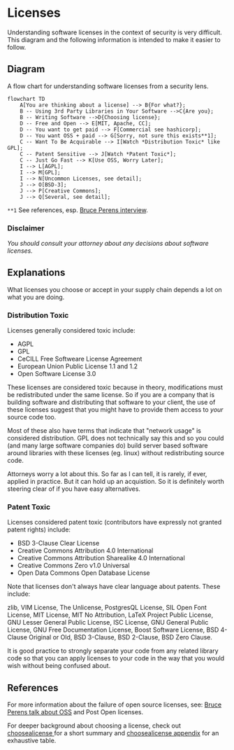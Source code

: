 # Licenses

Understanding software licenses in the context of security is very difficult.  This diagram and the following information is intended to make it easier to follow.

## Diagram

A flow chart for understanding software licenses from a security lens.

```mermaid
flowchart TD
    A[You are thinking about a license] --> B{For what?};
    B -- Using 3rd Party Libraries in Your Software -->C{Are you};
    B -- Writing Software -->D{Choosing license};
    D -- Free and Open --> E[MIT, Apache, CC];
    D -- You want to get paid --> F[Commercial see hashicorp];
    D -- You want OSS + paid --> G[Sorry, not sure this exists**1];
    C -- Want To Be Acquirable --> I[Watch *Distribution Toxic* like GPL];
    C -- Patent Sensitive --> J[Watch *Patent Toxic*];
    C -- Just Go Fast --> K[Use OSS, Worry Later];
    I --> L[AGPL];
    I --> M[GPL];
    I --> N[Uncommon Licenses, see detail];
    J --> O[BSD-3];
    J --> P[Creative Commons];
    J --> Q[Several, see detail];
```

`**1` See references, esp. [Bruce Perens interview](https://www.theregister.com/2023/12/27/bruce_perens_post_open/).

### Disclaimer

*You should consult your attorney about any decisions about software licenses.*

## Explanations

What licenses you choose or accept in your supply chain depends a
lot on what you are doing.

### Distribution Toxic

Licenses generally considered toxic include:

* AGPL
* GPL
* CeCILL Free Softweare License Agreement
* European Union Public License 1.1 and 1.2
* Open Software License 3.0

These licenses are considered toxic because in theory, modifications
must be redistributed under the same license.  So if you are a company
that is building software and distributing that software to your client,
the use of these licenses suggest that you might have to provide them
access to *your* source code too.

Most of these also have terms that indicate that "network usage" is
considered distribution.  GPL does not technically say this and so you
could (and many large software companies do) build server based
software around libraries with these licenses (eg. linux) without redistributing source code.

Attorneys worry a lot about this.  So far as I can tell, it is rarely,
if ever, applied in practice.  But it can hold up an acquistion.  So it
is definitely worth steering clear of if you have easy alternatives.

### Patent Toxic

Licenses considered patent toxic (contributors have expressly not
granted patent rights) include:

* BSD 3-Clause Clear License
* Creative Commons Attribution 4.0 International
* Creative Commons Attribution Sharealike 4.0 International
* Creative Commons Zero v1.0 Universal
* Open Data Commons Open Database License

Note that licenses don't always have clear language about patents.  These include:

zlib, VIM License, The Unlicense, PostgresQL License, SIL Open Font License, MIT License, MIT No Attribution, LaTeX Project Public License, GNU Lesser General Public License, ISC License, GNU General Public License, GNU Free Documentation License, Boost Software License, BSD 4-Clause Original or Old, BSD 3-Clause, BSD 2-Clause, BSD Zero Clause.

It is good practice to strongly separate your code from any related
library code so that you can apply licenses to your code in the way
that you would wish without being confused about.

## References

For more information about the failure of open source licenses, see:  [Bruce Perens talk about OSS](https://www.theregister.com/2023/12/27/bruce_perens_post_open/) and Post Open licenses.

For deeper background about choosing a license, check out [choosealicense ](https://choosealicense.com/licenses/) for a short
summary and [choosealicense appendix](https://choosealicense.com/appendix/) for an exhaustive table.
